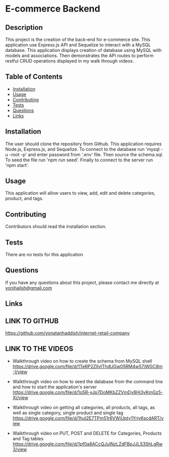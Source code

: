 # E-commerce Backend

## Description
This project is the creation of the back-end for e-commerce site. This application use Express.js API and Sequelize to interact with a MySQL database. This application displays creation of database using MySQL with models and associations. Then demonstrates the API routes to perform restful CRUD operations displayed in my walk through videos.

## Table of Contents
* [Installation](#installation)
* [Usage](#usage)
* [Contributing](#contributing)
* [Tests](#tests)
* [Questions](#questions)
* [Links](#links)

## Installation
The user should clone the repository from Github. This application requires Node.js, Express.js, and Sequelize. To connect to the database run 'mysql -u -root -p' and enter password from '.env' file. Then source the schema.sql. To seed the file run 'npm run seed'. Finally to connect to the server run 'npm start'.

## Usage
This application will allow users to view, add, edit and delete categories, product, and tags.

## Contributing
Contributors should read the installation section.

## Tests
There are no tests for this application

## Questions
If you have any questions about this project, please contact me directly at yonihailsh@gmail.com

## Links

## LINK TO GITHUB
https://github.com/yonatanhaddish/internet-retail-company

## LINK TO THE VIDEOS

* Walkthrough video on how to create the schema from MySQL shell
https://drive.google.com/file/d/1TeRP2ZlIvlThdUGw05RM4w57iWGC8m-I/view

* Walkthrough video on how to seed the database from the command line and how to start the application's server
https://drive.google.com/file/d/1o5R-yJp7DoMKbZZVmDy8Hi3yKmGz5-Xi/view

* Walkthrough video on getting all categories, all products, all tags, as well as single category, single product and single tag
https://drive.google.com/file/d/1huI2E7TPm51r6VWiUpty1Yrjv6scdART/view

* Walkthrough video on PUT, POST and DELETE for Categories, Products and Tag tables
https://drive.google.com/file/d/1pf0a8ACcQJuINzLZdFBpJJLS3ShLgRw3/view

